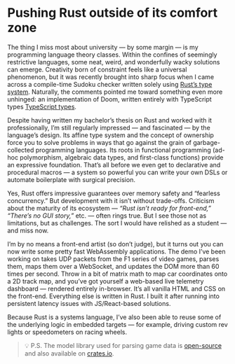 # Pushing Rust outside of its comfort zone

The thing I miss most about university — by some margin — is my programming language theory classes. Within the confines of seemingly restrictive languages, some neat, weird, and wonderfully wacky solutions can emerge. Creativity born of constraint feels like a universal phenomenon, but it was recently brought into sharp focus when I came across a compile-time Sudoku checker written solely using  [Rust’s type system](https://www.reddit.com/r/rust/comments/1kvpdxz/sudoku_checker_in_rust_type_system/). Naturally, the comments pointed me toward something even more unhinged: an implementation of Doom, written entirely with TypeScript types [TypeScript types](https://www.reddit.com/r/programming/comments/1iyqeu7/typescript_types_can_run_doom/).

Despite having written my bachelor’s thesis on Rust and worked with it professionally, I’m still regularly impressed — and fascinated — by the language’s design. Its affine type system and the concept of ownership force you to solve problems in ways that go against the grain of garbage-collected programming languages. Its roots in functional programming (ad-hoc polymorphism, algebraic data types, and first-class functions) provide an expressive foundation. That’s all before we even get to declarative and procedural macros — a system so powerful you can write your own DSLs or automate boilerplate with surgical precision.

Yes, Rust offers impressive guarantees over memory safety and “fearless concurrency.” But development with it isn’t without trade-offs. Criticism about the maturity of its ecosystem — *“Rust isn’t ready for front-end,” “There’s no GUI story,”* etc. — often rings true. But I see those not as limitations, but as challenges. The sort I would have relished as a student — and miss now.

I’m by no means a front-end artist (so don’t judge), but it turns out you can now write some pretty fast WebAssembly applications. The demo I’ve been working on takes UDP packets from the F1 series of video games, parses them, maps them over a WebSocket, and updates the DOM more than 60 times per second. Throw in a bit of matrix math to map car coordinates onto a 2D track map, and you’ve got yourself a web-based live telemetry dashboard — rendered entirely in-browser. It’s all vanilla HTML and CSS on the front-end. Everything else is written in Rust. I built it after running into persistent latency issues with JS/React-based solutions.

Because Rust is a systems language, I’ve also been able to reuse some of the underlying logic in embedded targets — for example, driving custom rev lights or speedometers on racing wheels.

> 💡 P.S. The model library used for parsing game data is [open-source](https://github.com/11bthornton/f1-game-library-models) and also available on [crates.io](https://crates.io/crates/f1-game-library-models).
